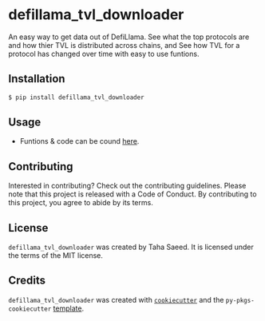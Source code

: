 # defillama_tvl_downloader

An easy way to get data out of DefiLlama. See what the top protocols are and how thier TVL is distributed across chains, and See how TVL for a protocol has changed over time with easy to use funtions.

## Installation

```bash
$ pip install defillama_tvl_downloader
```

## Usage

- Funtions & code can be cound [here](https://github.com/tahasaeed123/DefiLlama_tvl_downloader/blob/main/src/defillama_tvl_downloader/defillama_tvl_downloader.py). 

## Contributing

Interested in contributing? Check out the contributing guidelines. Please note that this project is released with a Code of Conduct. By contributing to this project, you agree to abide by its terms.

## License

`defillama_tvl_downloader` was created by Taha Saeed. It is licensed under the terms of the MIT license.

## Credits

`defillama_tvl_downloader` was created with [`cookiecutter`](https://cookiecutter.readthedocs.io/en/latest/) and the `py-pkgs-cookiecutter` [template](https://github.com/py-pkgs/py-pkgs-cookiecutter).
